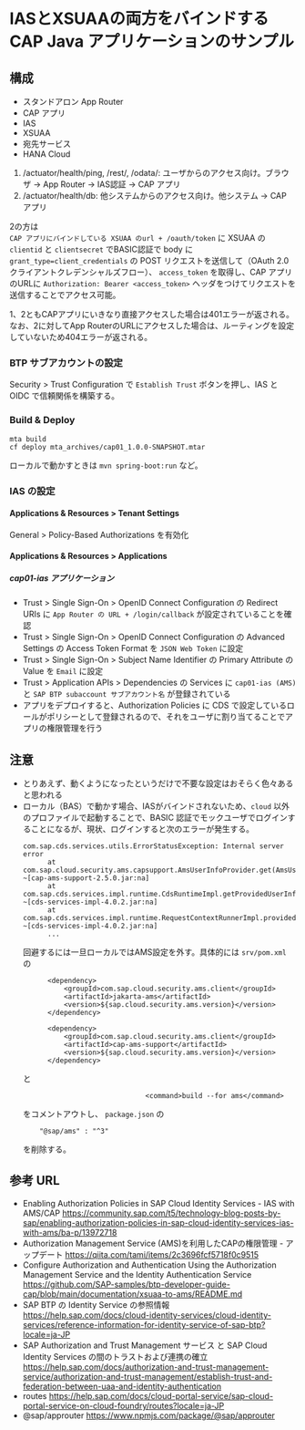 # IASとXSUAAの両方をバインドするCAP Java アプリケーションのサンプル

## 構成

- スタンドアロン App Router
- CAP アプリ
- IAS
- XSUAA
- 宛先サービス
- HANA Cloud

1. /actuator/health/ping, /rest/, /odata/: ユーザからのアクセス向け。ブラウザ -> App Router -> IAS認証 -> CAP アプリ  
2. /actuator/health/db: 他システムからのアクセス向け。他システム -> CAP アプリ  

2の方は  
`CAP アプリにバインドしている XSUAA のurl + /oauth/token` に XSUAA の `clientid` と `clientsecret` でBASIC認証で body に `grant_type=client_credentials` の POST リクエストを送信して（OAuth 2.0 クライアントクレデンシャルズフロー）、 `access_token` を取得し、CAP アプリのURLに `Authorization: Bearer <access_token>` ヘッダをつけてリクエストを送信することでアクセス可能。  

1、2ともCAPアプリにいきなり直接アクセスした場合は401エラーが返される。  
なお、2に対してApp RouterのURLにアクセスした場合は、ルーティングを設定していないため404エラーが返される。  

### BTP サブアカウントの設定

Security > Trust Configuration で `Establish Trust` ボタンを押し、IAS と OIDC で信頼関係を構築する。

### Build & Deploy

```
mta build
cf deploy mta_archives/cap01_1.0.0-SNAPSHOT.mtar
```

ローカルで動かすときは `mvn spring-boot:run` など。  

### IAS の設定

#### Applications & Resources > Tenant Settings

General > Policy-Based Authorizations を有効化

#### Applications & Resources > Applications

##### cap01-ias アプリケーション

- Trust > Single Sign-On > OpenID Connect Configuration の Redirect URIs に `App Router の URL + /login/callback` が設定されていることを確認
- Trust > Single Sign-On > OpenID Connect Configuration の Advanced Settings の Access Token Format を `JSON Web Token` に設定
- Trust > Single Sign-On > Subject Name Identifier の Primary Attribute の Value を `Email` に設定
- Trust > Application APIs > Dependencies の Services に `cap01-ias (AMS)` と `SAP BTP subaccount サブアカウント名` が登録されている
- アプリをデプロイすると、Authorization Policies に CDS で設定しているロールがポリシーとして登録されるので、それをユーザに割り当てることでアプリの権限管理を行う

## 注意

- とりあえず、動くようになったというだけで不要な設定はおそらく色々あると思われる
- ローカル（BAS）で動かす場合、IASがバインドされないため、`cloud` 以外のプロファイルで起動することで、BASIC 認証でモックユーザでログインすることになるが、現状、ログインすると次のエラーが発生する。
  ```
  com.sap.cds.services.utils.ErrorStatusException: Internal server error
        at com.sap.cloud.security.ams.capsupport.AmsUserInfoProvider.get(AmsUserInfoProvider.java:152) ~[cap-ams-support-2.5.0.jar:na]
        at com.sap.cds.services.impl.runtime.CdsRuntimeImpl.getProvidedUserInfo(CdsRuntimeImpl.java:116) ~[cds-services-impl-4.0.2.jar:na]
        at com.sap.cds.services.impl.runtime.RequestContextRunnerImpl.providedUserInfo(RequestContextRunnerImpl.java:308) ~[cds-services-impl-4.0.2.jar:na]
        ...
  ```
  回避するには一旦ローカルではAMS設定を外す。具体的には `srv/pom.xml` の
  ```
  		<dependency>
			<groupId>com.sap.cloud.security.ams.client</groupId>
			<artifactId>jakarta-ams</artifactId>
			<version>${sap.cloud.security.ams.version}</version>
		</dependency>

		<dependency>
			<groupId>com.sap.cloud.security.ams.client</groupId>
			<artifactId>cap-ams-support</artifactId>
			<version>${sap.cloud.security.ams.version}</version>
		</dependency>
  ```
  と
  ```
  								<command>build --for ams</command>
  ```
  をコメントアウトし、 `package.json` の
  ```
      "@sap/ams" : "^3"
  ```
  を削除する。

## 参考 URL

- Enabling Authorization Policies in SAP Cloud Identity Services - IAS with AMS/CAP https://community.sap.com/t5/technology-blog-posts-by-sap/enabling-authorization-policies-in-sap-cloud-identity-services-ias-with-ams/ba-p/13972718
- Authorization Management Service (AMS)を利用したCAPの権限管理 - アップデート https://qiita.com/tami/items/2c3696fcf5718f0c9515
- Configure Authorization and Authentication Using the Authorization Management Service and the Identity Authentication Service https://github.com/SAP-samples/btp-developer-guide-cap/blob/main/documentation/xsuaa-to-ams/README.md
- SAP BTP の Identity Service の参照情報 https://help.sap.com/docs/cloud-identity-services/cloud-identity-services/reference-information-for-identity-service-of-sap-btp?locale=ja-JP
- SAP Authorization and Trust Management サービス と SAP Cloud Identity Services の間のトラストおよび連携の確立 https://help.sap.com/docs/authorization-and-trust-management-service/authorization-and-trust-management/establish-trust-and-federation-between-uaa-and-identity-authentication
- routes https://help.sap.com/docs/cloud-portal-service/sap-cloud-portal-service-on-cloud-foundry/routes?locale=ja-JP
- @sap/approuter https://www.npmjs.com/package/@sap/approuter

